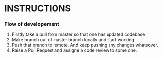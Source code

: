 # INSTRUCTIONS

### Flow of developement

1. Firstly take a pull from master so that one has updated codebase
2. Make branch out of master branch locally and start working
3. Push that branch to remote. And keep pushing any changes whatsover.
4. Raise a Pull Request and assigne a code review to some one.
